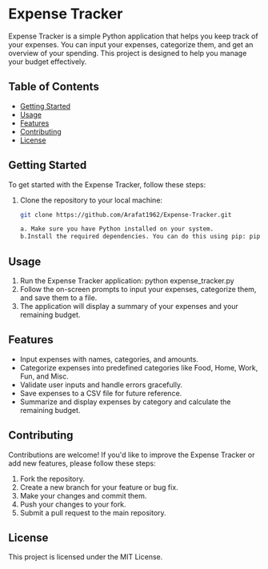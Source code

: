 # Expense Tracker

Expense Tracker is a simple Python application that helps you keep track of your expenses. You can input your expenses, categorize them, and get an overview of your spending. This project is designed to help you manage your budget effectively.

## Table of Contents
- [Getting Started](#getting-started)
- [Usage](#usage)
- [Features](#features)
- [Contributing](#contributing)
- [License](#license)

## Getting Started

To get started with the Expense Tracker, follow these steps:

1. Clone the repository to your local machine:
   ```bash
   git clone https://github.com/Arafat1962/Expense-Tracker.git

   a. Make sure you have Python installed on your system.
   b.Install the required dependencies. You can do this using pip: pip install -r requirements.txt

## Usage
1. Run the Expense Tracker application: python expense_tracker.py
2. Follow the on-screen prompts to input your expenses, categorize them, and save them to a file.
3. The application will display a summary of your expenses and your remaining budget.

## Features
* Input expenses with names, categories, and amounts.
* Categorize expenses into predefined categories like Food, Home, Work, Fun, and Misc.
* Validate user inputs and handle errors gracefully.
* Save expenses to a CSV file for future reference.
* Summarize and display expenses by category and calculate the remaining budget.

## Contributing
Contributions are welcome! If you'd like to improve the Expense Tracker or add new features, please follow these steps:

1. Fork the repository.
2. Create a new branch for your feature or bug fix.
3. Make your changes and commit them.
4. Push your changes to your fork.
5. Submit a pull request to the main repository.

## License
This project is licensed under the MIT License.
